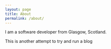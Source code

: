 ```yaml
---
layout: page
title: About
permalink: /about/
---
```


I am a software developer from Glasgow, Scotland.

This is another attempt to try and run a blog